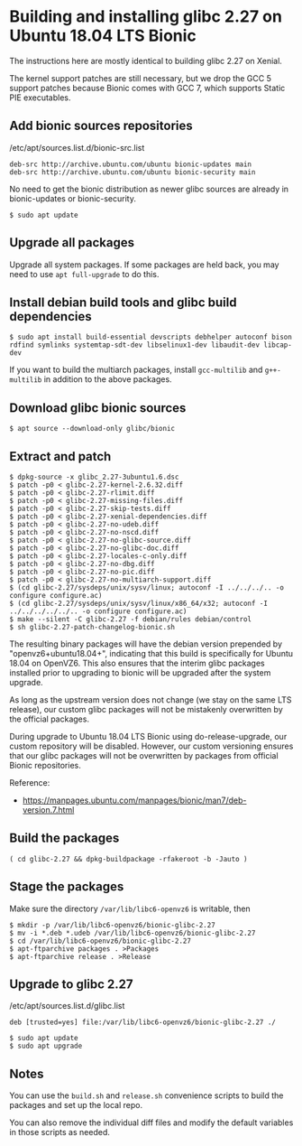 # Building and installing glibc 2.27 on Ubuntu 18.04 LTS Bionic

The instructions here are mostly identical to building glibc 2.27 on Xenial.

The kernel support patches are still necessary, but we drop the GCC 5 support
patches because Bionic comes with GCC 7, which supports Static PIE executables.

## Add bionic sources repositories

/etc/apt/sources.list.d/bionic-src.list
```
deb-src http://archive.ubuntu.com/ubuntu bionic-updates main
deb-src http://archive.ubuntu.com/ubuntu bionic-security main
```

No need to get the bionic distribution as newer glibc sources are already in bionic-updates
or bionic-security.

```console
$ sudo apt update
```

## Upgrade all packages

Upgrade all system packages. If some packages are held back, you may need to use
`apt full-upgrade` to do this.

## Install debian build tools and glibc build dependencies

```console
$ sudo apt install build-essential devscripts debhelper autoconf bison rdfind symlinks systemtap-sdt-dev libselinux1-dev libaudit-dev libcap-dev
```

If you want to build the multiarch packages, install `gcc-multilib` and `g++-multilib`
in addition to the above packages.


## Download glibc bionic sources

```console
$ apt source --download-only glibc/bionic
```

## Extract and patch

```
$ dpkg-source -x glibc_2.27-3ubuntu1.6.dsc
$ patch -p0 < glibc-2.27-kernel-2.6.32.diff
$ patch -p0 < glibc-2.27-rlimit.diff
$ patch -p0 < glibc-2.27-missing-files.diff
$ patch -p0 < glibc-2.27-skip-tests.diff
$ patch -p0 < glibc-2.27-xenial-dependencies.diff
$ patch -p0 < glibc-2.27-no-udeb.diff
$ patch -p0 < glibc-2.27-no-nscd.diff
$ patch -p0 < glibc-2.27-no-glibc-source.diff
$ patch -p0 < glibc-2.27-no-glibc-doc.diff
$ patch -p0 < glibc-2.27-locales-c-only.diff
$ patch -p0 < glibc-2.27-no-dbg.diff
$ patch -p0 < glibc-2.27-no-pic.diff
$ patch -p0 < glibc-2.27-no-multiarch-support.diff
$ (cd glibc-2.27/sysdeps/unix/sysv/linux; autoconf -I ../../../.. -o configure configure.ac)
$ (cd glibc-2.27/sysdeps/unix/sysv/linux/x86_64/x32; autoconf -I ../../../../../.. -o configure configure.ac)
$ make --silent -C glibc-2.27 -f debian/rules debian/control
$ sh glibc-2.27-patch-changelog-bionic.sh
```

The resulting binary packages will have the debian version prepended by "openvz6+ubuntu18.04+",
indicating that this build is specifically for Ubuntu 18.04 on OpenVZ6. This also ensures
that the interim glibc packages installed prior to upgrading to bionic will be upgraded
after the system upgrade.

As long as the upstream version does not change (we stay on the same LTS release),
our custom glibc packages will not be mistakenly overwritten by the official packages.

During upgrade to Ubuntu 18.04 LTS Bionic using do-release-upgrade, our custom repository
will be disabled. However, our custom versioning ensures that our glibc packages will not
be overwritten by packages from official Bionic repositories.

Reference:
- https://manpages.ubuntu.com/manpages/bionic/man7/deb-version.7.html


## Build the packages

```console
( cd glibc-2.27 && dpkg-buildpackage -rfakeroot -b -Jauto )
```

## Stage the packages

Make sure the directory `/var/lib/libc6-openvz6` is writable, then

```
$ mkdir -p /var/lib/libc6-openvz6/bionic-glibc-2.27
$ mv -i *.deb *.udeb /var/lib/libc6-openvz6/bionic-glibc-2.27
$ cd /var/lib/libc6-openvz6/bionic-glibc-2.27
$ apt-ftparchive packages . >Packages
$ apt-ftparchive release . >Release
```

## Upgrade to glibc 2.27

/etc/apt/sources.list.d/glibc.list
```
deb [trusted=yes] file:/var/lib/libc6-openvz6/bionic-glibc-2.27 ./
```

```
$ sudo apt update
$ sudo apt upgrade
```

## Notes

You can use the `build.sh` and `release.sh` convenience scripts to build the packages
and set up the local repo.

You can also remove the individual diff files and modify the default variables in
those scripts as needed.


